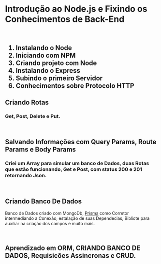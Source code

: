 <h1>Introdução ao Node.js e Fixindo os Conhecimentos de Back-End</h1>
<br>
<h2>
  <ol>
    <li>Instalando o Node</li>
    <li>Iniciando com NPM</li>
    <li>Criando projeto com Node</li>
    <li>Instalando o Express</li>
    <li>Subindo o primeiro Servidor</li>
    <li>Conhecimentos sobre Protocolo HTTP</li>
  </ol>
</h2>
<h2>Criando Rotas</h2>
<h3>Get, Post, Delete e Put.</h3>
<br>
<h2>Salvando Informações com Query Params, Route Params e Body Params</h2>
<h3>Criei um Array para simular um banco de Dados, duas Rotas que estão funcionando, Get e Post, com status 200 e 201 retornando Json. </h3>

<br>
<h2>Criando Banco De Dados</h2>
<p>Banco de Dados criado com MongoDb, <a href="https://www.prisma.io/docs/getting-started">Prisma</a> como Corretor intermediando a Conexão, estalação de suas Dependecias, Bibliote para auxiliar na criação dos campos e muito mais.</p>
<br>
<h2>Aprendizado em ORM, CRIANDO BANCO DE DADOS, Requisicões Assincronas e CRUD. </h2>

